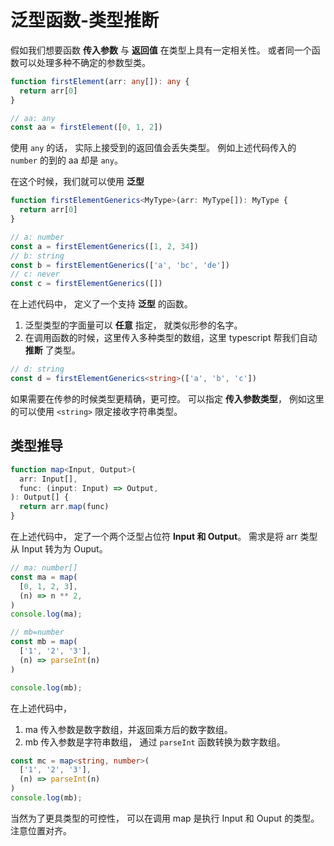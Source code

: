 # 泛型函数-类型推断

假如我们想要函数 **传入参数** 与 **返回值** 在类型上具有一定相关性。 或者同一个函数可以处理多种不确定的参数型类。

```ts
function firstElement(arr: any[]): any {
  return arr[0]
}

// aa: any
const aa = firstElement([0, 1, 2])
```

使用 `any` 的话， 实际上接受到的返回值会丢失类型。 例如上述代码传入的 `number` 的到的 aa 却是 `any`。

在这个时候，我们就可以使用 **泛型**

```ts
function firstElementGenerics<MyType>(arr: MyType[]): MyType {
  return arr[0]
}

// a: number
const a = firstElementGenerics([1, 2, 34])
// b: string
const b = firstElementGenerics(['a', 'bc', 'de'])
// c: never
const c = firstElementGenerics([])
```

在上述代码中， 定义了一个支持 **泛型** 的函数。 
1. 泛型类型的字面量可以 **任意** 指定， 就类似形参的名字。
2. 在调用函数的时候，这里传入多种类型的数组，这里 typescript 帮我们自动 **推断** 了类型。

```ts
// d: string
const d = firstElementGenerics<string>(['a', 'b', 'c'])
```

如果需要在传参的时候类型更精确，更可控。 可以指定 **传入参数类型**， 例如这里的可以使用 `<string>` 限定接收字符串类型。



## 类型推导

```ts
function map<Input, Output>(
  arr: Input[],
  func: (input: Input) => Output,
): Output[] {
  return arr.map(func)
}

```

在上述代码中， 定了一个两个泛型占位符 **Input 和 Output**。
需求是将 arr 类型从 Input 转为为 Ouput。

```ts
// ma: number[]
const ma = map(
  [0, 1, 2, 3],
  (n) => n ** 2,
)
console.log(ma);

// mb=number
const mb = map(
  ['1', '2', '3'],
  (n) => parseInt(n)
)

console.log(mb);
```

在上述代码中， 
1. ma 传入参数是数字数组，并返回乘方后的数字数组。
2. mb 传入参数是字符串数组， 通过 `parseInt` 函数转换为数字数组。

```ts
const mc = map<string, number>(
  ['1', '2', '3'],
  (n) => parseInt(n)
)
console.log(mb);
```

当然为了更具类型的可控性， 可以在调用 map 是执行 Input 和 Ouput 的类型。 注意位置对齐。
